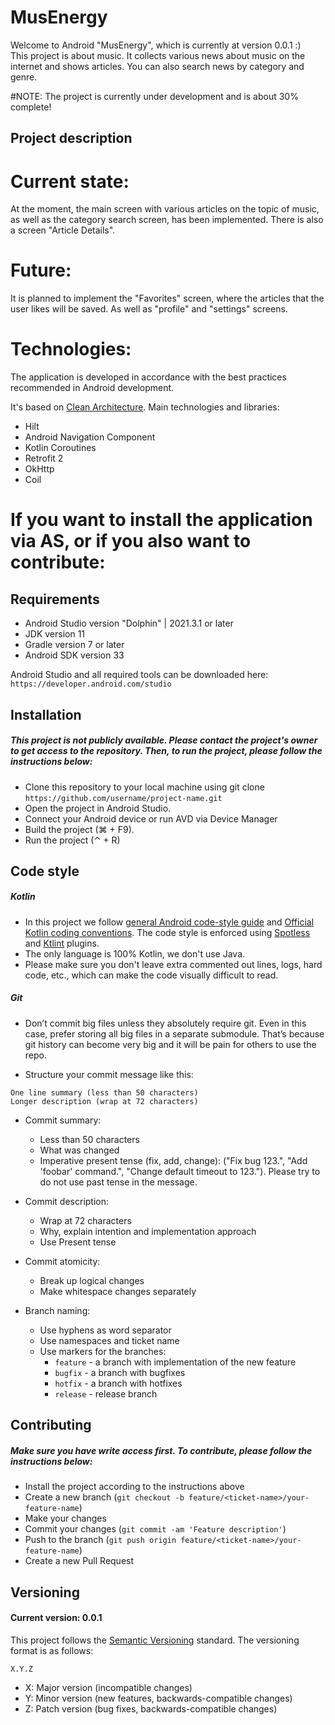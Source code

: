 # MusEnergy
Welcome to Android "MusEnergy", which is currently at version 0.0.1  :)  
This project is about music. It collects various news about music on the internet and shows articles. 
You can also search news by category and genre.

#NOTE: The project is currently under development and is about 30% complete!

## Project description 
# Current state: 
At the moment, the main screen with various articles on the topic of music, as well as the category search screen, has been implemented.
There is also a screen "Article Details".

# Future: 
It is planned to implement the "Favorites" screen, where the articles that the user likes will be saved. 
As well as "profile" and "settings" screens.

# Technologies: 
The application is developed in accordance with the best practices recommended in Android development.

It's based on [Clean Architecture](https://medium.com/android-dev-hacks/detailed-guide-on-android-clean-architecture-9eab262a9011).
Main technologies and libraries: 
- Hilt
- Android Navigation Component 
- Kotlin Coroutines 
- Retrofit 2 
- OkHttp
- Coil 

# If you want to install the application via AS, or if you also want to contribute: 

## Requirements
- Android Studio version "Dolphin" | 2021.3.1 or later
- JDK version 11
- Gradle version 7 or later
- Android SDK version 33

Android Studio and all required tools can be downloaded here: 
`https://developer.android.com/studio`

## Installation 
##### This project is not publicly available. Please contact the project's owner to get access to the repository. Then, to run the project, please follow the instructions below: 

- Clone this repository to your local machine using git clone `https://github.com/username/project-name.git`
- Open the project in Android Studio.
- Connect your Android device or run AVD via Device Manager 
- Build the project (⌘ + F9). 
- Run the project (⌃ + R)

## Code style 

##### Kotlin
- In this project we follow [general Android code-style guide](https://source.android.com/docs/core/architecture/hidl/code-style)
and [Official Kotlin coding conventions](https://kotlinlang.org/docs/coding-conventions.html).
The code style is enforced using [Spotless](https://github.com/diffplug/spotless) and [Ktlint](https://github.com/pinterest/ktlint) plugins.
- The only language is 100% Kotlin, we don't use Java. 
- Please make sure you don't leave extra commented out lines, logs, hard code, etc., which can make the code visually difficult to read.

##### Git 

* Don’t commit big files unless they absolutely require git. Even in this case, prefer storing all big files in a separate submodule. That’s because git history can become very big and it will be pain for others to use the repo.
- Structure your commit message like this:
```
One line summary (less than 50 characters) 
Longer description (wrap at 72 characters)
```
* Commit summary:
  * Less than 50 characters
  * What was changed
  * Imperative present tense (fix, add, change): ("Fix bug 123.", "Add 'foobar' command.", "Change default timeout to 123."). Please try to do not use past tense in the message.

* Commit description:  
  * Wrap at 72 characters
  * Why, explain intention and implementation approach
  * Use Present tense 

- Commit atomicity:
  * Break up logical changes
  * Make whitespace changes separately

- Branch naming:
  * Use hyphens as word separator
  * Use namespaces and ticket name 
  * Use markers for the branches:
    * `feature` - a branch with implementation of the new feature 
    * `bugfix` - a branch with bugfixes
    * `hotfix` - a branch with hotfixes
    * `release` - release branch 

## Contributing 
##### Make sure you have write access first. To contribute, please follow the instructions below: 
- Install the project according to the instructions above
- Create a new branch (`git checkout -b feature/<ticket-name>/your-feature-name`)
- Make your changes 
- Commit your changes (`git commit -am 'Feature description'`)
- Push to the branch (`git push origin feature/<ticket-name>/your-feature-name`)
- Create a new Pull Request

## Versioning 
#### Current version: 0.0.1
This project follows the [Semantic Versioning](https://semver.org/) standard. The versioning format is as follows:
```
X.Y.Z
```
- X: Major version (incompatible changes)
- Y: Minor version (new features, backwards-compatible changes)
- Z: Patch version (bug fixes, backwards-compatible changes)
